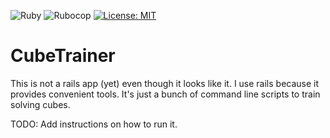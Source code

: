 ![Ruby](https://github.com/Lykos/cube_trainer/workflows/Ruby/badge.svg)
![Rubocop](https://github.com/Lykos/cube_trainer/workflows/Rubocop/badge.svg)
[![License: MIT](https://img.shields.io/badge/License-MIT-yellow.svg)](https://opensource.org/licenses/MIT)

# CubeTrainer
This is not a rails app (yet) even though it looks like it. I use rails because it provides convenient tools.
It's just a bunch of command line scripts to train solving cubes.

TODO: Add instructions on how to run it.
